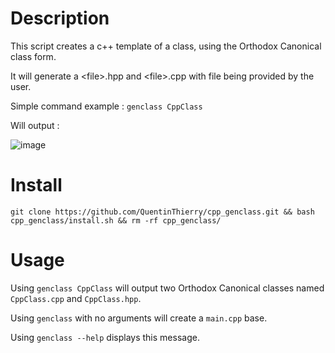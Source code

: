 Description
===========

This script creates a c++ template of a class, using the Orthodox Canonical class form.

It will generate a \<file\>.hpp and \<file\>.cpp with file being provided by the user.

Simple command example : ```genclass CppClass```

Will output :

![image](https://github.com/QuentinThierry/cpp_genclass/assets/38769246/07c8290e-0a96-423e-b617-2a7f6d3e6e55)


Install
=======
```git clone https://github.com/QuentinThierry/cpp_genclass.git && bash cpp_genclass/install.sh && rm -rf cpp_genclass/```

Usage
=====
Using ```genclass CppClass``` will output two Orthodox Canonical classes named ```CppClass.cpp``` and ```CppClass.hpp```.

Using ```genclass``` with no arguments will create a ```main.cpp``` base.

Using ```genclass --help``` displays this message.
